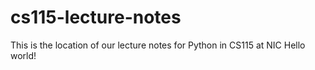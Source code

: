 # cs115-lecture-notes
This is the location of our lecture notes for Python in CS115 at NIC
Hello world!

